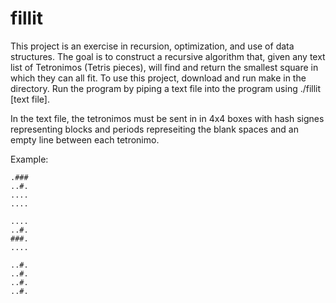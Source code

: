 # fillit
This project is an exercise in recursion, optimization, and use of data structures. The goal is to construct a recursive algorithm that, given any text list of Tetronimos (Tetris pieces), will find and return the smallest square in which they can all fit.
To use this project, download and run make in the directory. Run the program by piping a text file into the program using ./fillit [text file].

In the text file, the tetronimos must be sent in in 4x4 boxes with hash signes representing blocks and periods represeiting the blank spaces and an empty line between each tetronimo.

Example:

	.###
	..#.
	....
	....

	....
	..#.
	###.
	....
	
	..#.
	..#.
	..#.
	..#.

